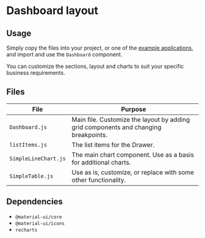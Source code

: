 # Dashboard layout

## Usage

Simply copy the files into your project, or one of the [example applications](https://github.com/mui-org/material-ui/tree/next/examples), and import and use the `Dashboard` component.

You can customize the sections, layout and charts to suit your specific business requirements.

## Files

| File  | Purpose  |
|---    |---       |
| `Dashboard.js` | Main file. Customize the layout by adding grid components and changing breakpoints. |
| `listItems.js` | The list items for the Drawer. |
| `SimpleLineChart.js` | The main chart component. Use as a basis for additional charts. |
| `SimpleTable.js` | Use as is, customize, or replace with some other functionality. |

## Dependencies

- `@material-ui/core`
- `@material-ui/icons`
- `recharts`

